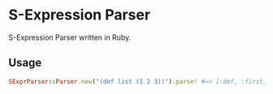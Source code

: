 # S-Expression Parser

S-Expression Parser written in Ruby.

## Usage

```ruby
SExprParser::Parser.new("(def list (1 2 3))").parse! #=> [:def, :first, [1, 2, 3]]
```
